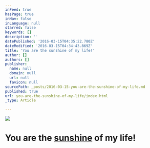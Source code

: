 ```yaml
---
inFeed: true
hasPage: true
inNav: false
inLanguage: null
starred: false
keywords: []
description: ''
datePublished: '2016-03-15T04:35:22.780Z'
dateModified: '2016-03-15T04:34:43.869Z'
title: 'You are the sunshine of my life!'
author: []
authors: []
publisher:
  name: null
  domain: null
  url: null
  favicon: null
sourcePath: _posts/2016-03-15-you-are-the-sunshine-of-my-life.md
published: true
url: you-are-the-sunshine-of-my-life/index.html
_type: Article

---
```

![](https://the-grid-user-content.s3-us-west-2.amazonaws.com/dce41955-6291-4d43-900a-e6b84b1cd3b0.jpg)

# You are the [sunshine][0] of my life!

[0]: null